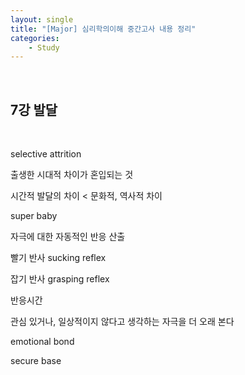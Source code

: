 ```yaml
---
layout: single
title: "[Major] 심리학의이해 중간고사 내용 정리"
categories:
    - Study
---
```


<br>

## 7강 발달

<br>

selective attrition

출생한 시대적 차이가 혼입되는 것

시간적 발달의 차이 < 문화적, 역사적 차이

super baby

자극에 대한 자동적인 반응 산출

빨기 반사 sucking reflex

잡기 반사 grasping reflex

반응시간

관심 있거나, 일상적이지 않다고 생각하는 자극을 더 오래 본다

emotional bond

secure base